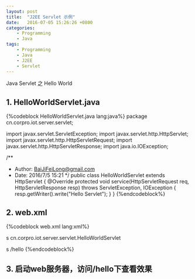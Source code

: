 ```yaml
---
layout: post
title:  "J2EE Servlet 示例"
date:   2016-07-05 15:26:26 +0800
categories:
    - Programming
    - Java
tags:
    - Programming
    - Java
    - J2EE
    - Servlet
---
```


Java Servlet 之 Hello World

<!-- more -->

## 1. HelloWorldServlet.java

{%codeblock HelloWorldServlet.java lang:java%}
package cn.corpro.iot.server.servlet;

import javax.servlet.ServletException;
import javax.servlet.http.HttpServlet;
import javax.servlet.http.HttpServletRequest;
import javax.servlet.http.HttpServletResponse;
import java.io.IOException;

/**
* Author: BaiJiFeiLong@gmail.com
* Date: 2016/7/5 15:21
*/
public class HelloWorldServlet extends HttpServlet {
@Override
protected void service(HttpServletRequest req, HttpServletResponse resp) throws ServletException, IOException {
resp.getWriter().write("Hello Servlet");
}
}
{%endcodeblock%}

## 2. web.xml

{%codeblock web.xml lang:xml%}
<?xml version="1.0" encoding="UTF-8"?>
<web-app xmlns="http://xmlns.jcp.org/xml/ns/javaee"
xmlns:xsi="http://www.w3.org/2001/XMLSchema-instance"
xsi:schemaLocation="http://xmlns.jcp.org/xml/ns/javaee
http://xmlns.jcp.org/xml/ns/javaee/web-app_3_1.xsd"
version="3.1">
<servlet>
<servlet-name>s</servlet-name>
<servlet-class>cn.corpro.iot.server.servlet.HelloWorldServlet</servlet-class>
</servlet>

<servlet-mapping>
<servlet-name>s</servlet-name>
<url-pattern>/hello</url-pattern>
</servlet-mapping>
</web-app>
{%endcodeblock%}

## 3. 启动web服务器，访问/hello下查看效果
